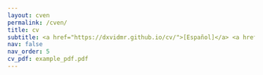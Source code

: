 ```yaml
---
layout: cven
permalink: /cven/
title: cv
subtitle: <a href="https://dxvidmr.github.io/cv/">[Español]</a> <a href="https://dxvidmr.github.io/cven/">[English]</a>
nav: false
nav_order: 5
cv_pdf: example_pdf.pdf
---
```

